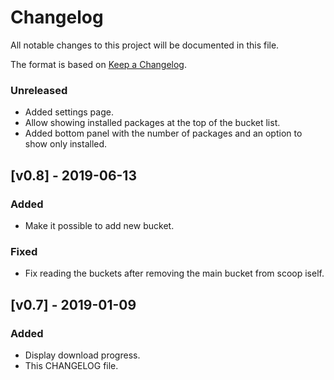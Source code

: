 # Changelog
All notable changes to this project will be documented in this file.

The format is based on [Keep a Changelog](https://keepachangelog.com/en/1.0.0/).

### Unreleased
- Added settings page.
- Allow showing installed packages at the top of the bucket list.
- Added bottom panel with the number of packages and an option to show only installed.

## [v0.8] - 2019-06-13
### Added 
- Make it possible to add new bucket.

### Fixed
- Fix reading the buckets after removing the main bucket from scoop iself.

## [v0.7] - 2019-01-09
### Added
- Display download progress.
- This CHANGELOG file.
